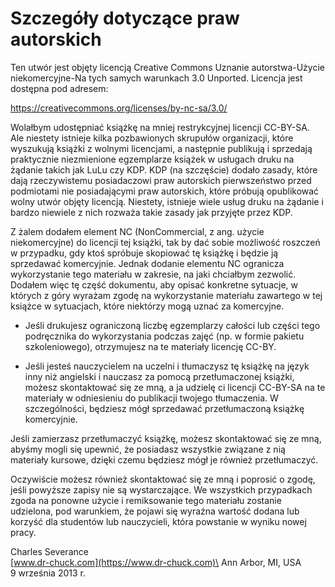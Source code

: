 
Szczegóły dotyczące praw autorskich
===================================

Ten utwór jest objęty licencją Creative Commons
Uznanie autorstwa-Użycie niekomercyjne-Na tych samych warunkach 3.0 Unported.
Licencja jest dostępna pod adresem:

<https://creativecommons.org/licenses/by-nc-sa/3.0/>

Wolałbym udostępniać książkę na mniej restrykcyjnej licencji CC-BY-SA. Ale niestety istnieje kilka pozbawionych skrupułów organizacji, które wyszukują książki z wolnymi licencjami, a następnie publikują i sprzedają praktycznie niezmienione egzemplarze książek w usługach druku na żądanie takich jak LuLu czy KDP. KDP (na szczęście) dodało zasady, które dają rzeczywistemu posiadaczowi praw autorskich pierwszeństwo przed podmiotami nie posiadającymi praw autorskich, które próbują opublikować wolny utwór objęty licencją. Niestety, istnieje wiele usług druku na żądanie i bardzo niewiele z nich rozważa takie zasady jak przyjęte przez KDP.

Z żalem dodałem element NC (NonCommercial, z ang. użycie niekomercyjne) do licencji tej książki, tak by dać sobie możliwość roszczeń w przypadku, gdy ktoś spróbuje skopiować tę książkę i będzie ją sprzedawać komercyjnie. Jednak dodanie elementu NC ogranicza wykorzystanie tego materiału w zakresie, na jaki chciałbym zezwolić. Dodałem więc tę część dokumentu, aby opisać konkretne sytuacje, w których z góry wyrażam zgodę na wykorzystanie materiału zawartego w tej książce w sytuacjach, które niektórzy mogą uznać za komercyjne.

-   Jeśli drukujesz ograniczoną liczbę egzemplarzy całości lub części tego podręcznika do wykorzystania podczas zajęć (np. w formie pakietu szkoleniowego), otrzymujesz na te materiały licencję CC-BY.

-   Jeśli jesteś nauczycielem na uczelni i tłumaczysz tę książkę na język inny niż angielski i nauczasz za pomocą przetłumaczonej książki, możesz skontaktować się ze mną, a ja udzielę ci licencji CC-BY-SA na te materiały w odniesieniu do publikacji twojego tłumaczenia. W szczególności, będziesz mógł sprzedawać przetłumaczoną książkę komercyjnie.

Jeśli zamierzasz przetłumaczyć książkę, możesz skontaktować się ze mną, abyśmy mogli się upewnić, że posiadasz wszystkie związane z nią materiały kursowe, dzięki czemu będziesz mógł je również przetłumaczyć.

Oczywiście możesz również skontaktować się ze mną i poprosić o zgodę, jeśli powyższe zapisy nie są wystarczające. We wszystkich przypadkach zgoda na ponowne użycie i remiksowanie tego materiału zostanie udzielona, pod warunkiem, że pojawi się wyraźna wartość dodana lub korzyść dla studentów lub nauczycieli, która powstanie w wyniku nowej pracy.

Charles Severance\
[www.dr-chuck.com](https://www.dr-chuck.com)\
Ann Arbor, MI, USA\
9 września 2013 r.


